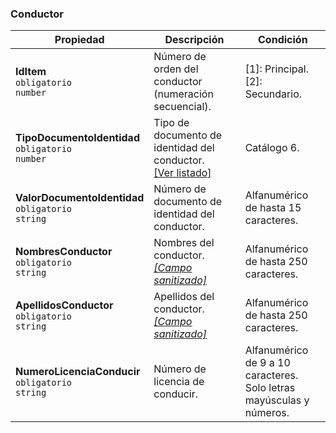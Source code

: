 ### Conductor

| **Propiedad** | **Descripción** | **Condición** |
| --- | --- | --- |
| **IdItem**  <br>`obligatorio`  <br>`number` | Número de orden del conductor (numeración secuencial). | \[1\]: Principal.  <br>\[2\]: Secundario. |
| **TipoDocumentoIdentidad**  <br>`obligatorio`  <br>`number` | Tipo de documento de identidad del conductor.  <br>[[Ver listado]](../Listado/TipoDocumentoIdentidad.md) | Catálogo 6. |
| **ValorDocumentoIdentidad**  <br>`obligatorio`  <br>`string` | Número de documento de identidad del conductor. | Alfanumérico de hasta 15 caracteres. |
| **NombresConductor**  <br>`obligatorio`  <br>`string` | Nombres del conductor.  <br>[_[Campo sanitizado]_](../Paginas/CampoSanitizado.md) | Alfanumérico de hasta 250 caracteres. |
| **ApellidosConductor**  <br>`obligatorio`  <br>`string` | Apellidos del conductor.  <br>[_[Campo sanitizado]_](../Paginas/CampoSanitizado.md) | Alfanumérico de hasta 250 caracteres. |
| **NumeroLicenciaConducir**  <br>`obligatorio`  <br>`string` | Número de licencia de conducir. | Alfanumérico de 9 a 10 caracteres.  <br>Solo letras mayúsculas y números. |